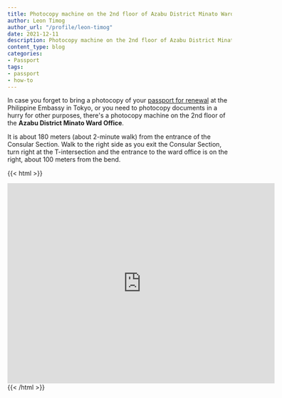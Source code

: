 ```yaml
---
title: Photocopy machine on the 2nd floor of Azabu District Minato Ward Office
author: Leon Timog
author_url: "/profile/leon-timog"
date: 2021-12-11
description: Photocopy machine on the 2nd floor of Azabu District Minato Ward Office
content_type: blog
categories:
- Passport
tags:
- passport
- how-to
---
```

In case you forget to bring a photocopy of your [passport for renewal](../how-to-renew-passport-philippine-embassy-tokyo) at the Philippine Embassy in Tokyo, or you need to photocopy documents in a hurry for other purposes, there's a photocopy machine on the 2nd floor of the **Azabu District Minato Ward Office**.

It is about 180 meters (about 2-minute walk) from the entrance of the Consular Section. Walk to the right side as you exit the Consular Section, turn right at the T-intersection and the entrance to the ward office is on the right, about 100 meters from the bend.

{{< html >}}<div class="map">
<iframe src="https://www.google.com/maps/embed?pb=!1m26!1m12!1m3!1d810.4220613307725!2d139.73509346494015!3d35.66005184724915!2m3!1f0!2f0!3f0!3m2!1i1024!2i768!4f13.1!4m11!3e2!4m3!3m2!1d35.6597072!2d139.7354278!4m5!1s0x60188b9c372d6dcb%3A0xa79bfd72c1832ad0!2sAzabu%20District%20Minato%20Ward%20Office%2C%205%20Chome-16-45%20Roppongi%2C%20Minato%20City%2C%20Tokyo%20106-0032!3m2!1d35.6606849!2d139.7348226!5e0!3m2!1sen!2sjp!4v1639191610017!5m2!1sen!2sjp" width="600" height="450" style="border:0;" allowfullscreen="" loading="lazy"></iframe>
</div>{{< /html >}}